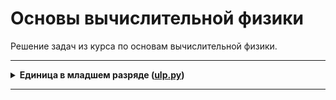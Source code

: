 # Основы вычислительной физики

Решение задач из курса по основам вычислительной физики.

---

<details>
<summary>
<b>Единица в младшем разряде (<a href="lesson_1/ulp.py">ulp.py</a>)</b>
</summary>

#### Условие

...

</details>

---
